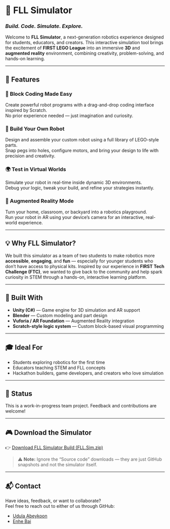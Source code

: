 # 🌟 FLL Simulator
### *Build. Code. Simulate. Explore.*

Welcome to **FLL Simulator**, a next-generation robotics experience designed for students, educators, and creators. This interactive simulation tool brings the excitement of **FIRST LEGO League** into an immersive **3D** and **augmented reality** environment, combining creativity, problem-solving, and hands-on learning.

---

## 🚀 Features

### 🧱 Block Coding Made Easy
Create powerful robot programs with a drag-and-drop coding interface inspired by Scratch.  
No prior experience needed — just imagination and curiosity.

### 🤖 Build Your Own Robot
Design and assemble your custom robot using a full library of LEGO-style parts.  
Snap pegs into holes, configure motors, and bring your design to life with precision and creativity.

### 🌍 Test in Virtual Worlds
Simulate your robot in real-time inside dynamic 3D environments.  
Debug your logic, tweak your build, and refine your strategies instantly.

### 📱 Augmented Reality Mode
Turn your home, classroom, or backyard into a robotics playground.  
Run your robot in AR using your device’s camera for an interactive, real-world experience.

---

## 💡 Why FLL Simulator?

We built this simulator as a team of two students to make robotics more **accessible**, **engaging**, and **fun** — especially for younger students who don’t have access to physical kits. Inspired by our experience in **FIRST Tech Challenge (FTC)**, we wanted to give back to the community and help spark curiosity in STEM through a hands-on, interactive learning platform.

---

## 🔧 Built With

- **Unity (C#)** — Game engine for 3D simulation and AR support  
- **Blender** — Custom modeling and part design  
- **Vuforia / AR Foundation** — Augmented Reality integration  
- **Scratch-style logic system** — Custom block-based visual programming  

---

## 🎓 Ideal For

- Students exploring robotics for the first time  
- Educators teaching STEM and FLL concepts  
- Hackathon builders, game developers, and creators who love simulation  

---

## 🚧 Status

This is a work-in-progress team project. Feedback and contributions are welcome!

---

## 🎮 Download the Simulator

👉 [Download FLL Simulator Build (FLL.Sim.zip)](https://github.com/iab131/ARISE-FLL-Sim/releases/latest)

> ⚠️ **Note:** Ignore the “Source code” downloads — they are just GitHub snapshots and not the simulator itself.

---

## 📬 Contact

Have ideas, feedback, or want to collaborate?  
Feel free to reach out to either of us through GitHub:

- [Udula Abeykoon](https://github.com/UdulaAbeykoon)  
- [Enhe Bai](https://github.com/iab131)
